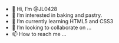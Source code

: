 - 👋 Hi, I’m @JL0428
- 👀 I’m interested in baking and pastry.
- 🌱 I’m currently learning HTML5 and CSS3
- 💞️ I’m looking to collaborate on ...
- 📫 How to reach me ...

<!---
JL0428/JL0428 is a ✨ special ✨ repository because its `README.md` (this file) appears on your GitHub profile.
You can click the Preview link to take a look at your changes.
--->
